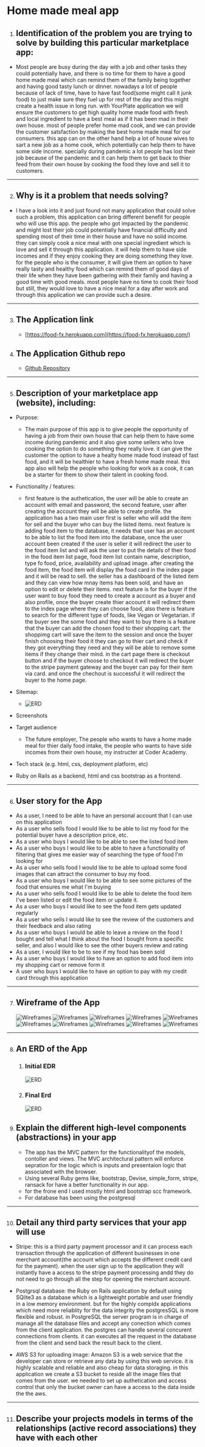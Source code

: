 # Home made meal app

1. ## Identification of the problem you are trying to solve by building this particular marketplace app:

- Most people are busy during the day with a job and other tasks they could potentially have, and there is no time for them to have a good home made meal which can remind them of the family being together and having good tasty lunch or dinner. nowadays a lot of people because of lack of time, have to have fast food(some might call it junk food) to just make sure they fuel up for rest of the day and this might create a health issue in long run. with YourPlate application we will ensure the customers to get high quality home made food with fresh and local ingredient to have a best meal as if it has been mad in their own house. most of people prefer home mad cook, and we can provide the customer satsfaction by making the best home made meal for our consumers. this app can on the other hand help a lot of house wives to sart a new job as a home cook, which potentially can help them to have some side income. specially during pandemic a lot people has lost their job because of the pandemic and it can help them to get back to thier feed from their own house by cooking the food they love and sell it to customers.

---

2. ## Why is it a problem that needs solving?

- I have a look into it and just found not many application that could solve such a problem, this application can bring different benefit for people who will use this app. the people who got impacted by the pandemic and might lost their job could potentially have financial difficulty and spending most of their time in their house and have no solid income. they can simply cook a nice meal with one special ingredient which is love and sell it through this application. it will help them to have side incomes and if they enjoy cooking they are doing something they love. for the people who is the consumer, it will give them an option to have really tasty and healthy food which can remind them of good days of their life when they have been gathering with their family and having a good time with good meals. most people have no time to cook their food but still, they would love to have a nice meal for a day after work and through this application we can provide such a desire.

---

3. ## The Application link
   - [https://food-fx.herokuapp.com](https://food-fx.herokuapp.com/)
4. ## The Application Github repo
   - [Github Repository](https://github.com/saman-zdf/home-made-food)

---

5. ## Description of your marketplace app (website), including:

- Purpose:
  - The main purpose of this app is to give people the opportunity of having a job from their own house that can help them to have some income during pandemic and it also give some sellers who love cooking the option to do something they really love. it can give the customer the option to have a healty home made food instead of fast food, and it will be healthier to have a fresh home made meal. this app also will help the people who looking for work as a cook, it can be a starter for them to show their talent in cooking food.
- Functionality / features:
  - first feature is the authetication, the user will be able to create an account with email and password, the second feature, user after creating the account they will be able to create profile. the application has a two main user first is seller who will add the item for sell and the buyer who can buy the listed items.
    next feature is adding food item to the database, it needs that user has an account to be able to list the food item into the database, once the user account been created if the user is seller it will redirect the user to the food item list and will ask the user to put the details of their food in the food item list page, food item list contain name, description, type fo food, price, availability and upload image. after creating the food item, the food item will display the food card in the index page and it will be read to sell.
    the seller has a dashboard of the listed item and they can view how mnay items has been sold, and have an option to edit or delete their items.
    next feature is for the buyer if the user want to buy food they need to create a account as a buyer and also profile, once the buyer create thier account it will redirect them to the index page where they can choose food, also there is feature to search for the different type of foods, like Vegan or Vegetarian. if the buyer see the some food and they want to buy there is a feature that the buyer can add the chosen food to their shopping cart. the shoppimg cart will save the item to the session and once the buyer finish choosing their food it they can go to thier cart and check if they got everything they need and they will be able to remove some items if they change their mind. in the cart page there is checkout button and if the buyer choose to checkout it will redirect the buyer to the stripe payment gateway and the buyer can pay for their item via card. and once the chechout is successful it will redirect the buyer to the home page.
- Sitemap:
  - ![ERD](docs/YourPlate.png)
- Screenshots

- Target audience
  - The future employer, The people who wants to have a home made meal for thier daily food intake, the people who wants to have side incomes from their own house, my instructer at Coder Academy.
- Tech stack (e.g. html, css, deployment platform, etc)
- Ruby on Rails as a backend, html and css bootstrap as a frontend.

---

6. ## User story for the App

- As a user, I need to be able to have an personal account that I can use on this application
- As a user who sells food I would like to be able to list my food for the potential buyer have a description price, etc.
- As a user who buys I would like to be able to see the listed food item
- As a user who buys I would like to be able to have a functionality of filtering that gives me easier way of searching the type of food I'm looking for
- As a user who sells food I would like to be able to upload some food images that can attract the consumer to buy my food.
- As a user who buys I would like to be able to see some pictures of the food that ensures me what I'm buying
- As a user who sells food I would like to be able to delete the food item I've been listed or edit the food item or update it.
- As a user who buys I would like to see the food item gets updated regularly
- As a user who sells I would like to see the review of the customers and their feedback and also rating
- As a user who buys I would be able to leave a review on the food I bought and tell what I think about the food I bought from a specific seller, and also I would like to see the other buyers review and rating
- As a user, I would like to be to see if my food has been sold
- As a user who buys I would like to have an option to add food item into my shopping cart or remove form it
- A user who buys I would like to have an option to pay with my credit card through this application

---

7. ## Wireframe of the App
   ![Wireframes](docs/Wireframe/Desktop-1.png)
   ![Wireframes](docs/Wireframe/Desktop-2.png)
   ![Wireframes](docs/Wireframe/Desktop-3.png)
   ![Wireframes](docs/Wireframe/Desktop-4.png)
   ![Wireframes](docs/Wireframe/Desktop-5.png)
   ![Wireframes](docs/Wireframe/Desktop-6.png)
   ![Wireframes](docs/Wireframe/Desktop-7.png)
   ![Wireframes](docs/Wireframe/mobile1.png)
   ![Wireframes](docs/Wireframe/mobile2.png)
   ![Wireframes](docs/Wireframe/mobile3.png)

---

8. ## An ERD of the App

   1. ### Initial EDR
      ![ERD](docs/initial-ERD.png)
   2. ### Final Erd
      ![ERD](docs/final-ERD.png)

9. ## Explain the different high-level components (abstractions) in your app
   - The app has the MVC pattern for the functionalityof the models, contoller and views. The MVC architectural pattern will enforce sepration for the logic which is inputs and presentaion logic that associated with the browser.
   - Using several Ruby gems like, bootstrap, Devise, simple_form, stripe, ransack for have a better functionality in our app.
   - for the frone end I used mostly html and bootstrap scc framework.
   - For database has been using the postgresql

---

10. ## Detail any third party services that your app will use

- Stripe: this is a third party payment processor and it can process each transaction through the application of different businesses in one merchant account(the account which accepts the different credit card for the payment). when the user sign up to the application they will instantly have a access to the stripe payment processing andd they do not need to go through all the step for opening the merchant account.
- Postgrsql database: the Ruby on Rails application by default using SQlite3 as a database which is a lightweight portable and user friendly in a low memory environment. but for the highly compldx applications which need more reliablity for the data integrity the postgresSQL is more flexible and robust. in PostgreSQL the server program is in charge of manage all the database files and accept any conection which comes from the client application. the postgres can handle several concurent connections from clients. it can executes all the request in the database from the client and send back the result back to the client.

- AWS S3 for uploading image: Amazon S3 is a web service that the developer can store or retrieve any data by using this web service. it is highly scalable and reliable and also cheap for data storaging. in this application we create a S3 bucket to reside all the image files that comes from the user. we needed to set up authetication and access control that only the bucket owner can have a access to the data inside the the aws.

---

11. ## Describe your projects models in terms of the relationships (active record associations) they have with each other
